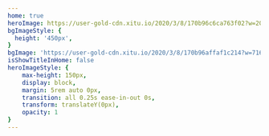 ```yaml
---
home: true
heroImage: https://user-gold-cdn.xitu.io/2020/3/8/170b96c6ca763f02?w=2000&h=821&f=png&s=49351
bgImageStyle: {
  height: '450px',
}
bgImage: 'https://user-gold-cdn.xitu.io/2020/3/8/170b96affaf1c214?w=716&h=477&f=jpeg&s=42639'
isShowTitleInHome: false
heroImageStyle: {
    max-height: 150px,
    display: block,
    margin: 5rem auto 0px,
    transition: all 0.25s ease-in-out 0s,
    transform: translateY(0px),
    opacity: 1
}
---
```

<!-- ---
home: true
lang: zh-CN
heroText: 只会番茄炒蛋
tagline: 前端图书馆(GY的个人学习笔记)
heroImage: /logo.jpg
actionText: Get Started →
actionLink: /home/
features:
- title: HTML + CSS 基础学习
  details: 学习 HTML 和 CSS 样式基础知识，制作简单页面。
- title: JavaScript 进阶学习
  details: 学习 JavaScript 结合 HTML 和 CSS 制作交互页面。
- title: React And Vue 框架学习
  details: 学习当下前端流行框架, 提升开发效率。
footer: Copyright © 2019-present GaoYu
--- -->
